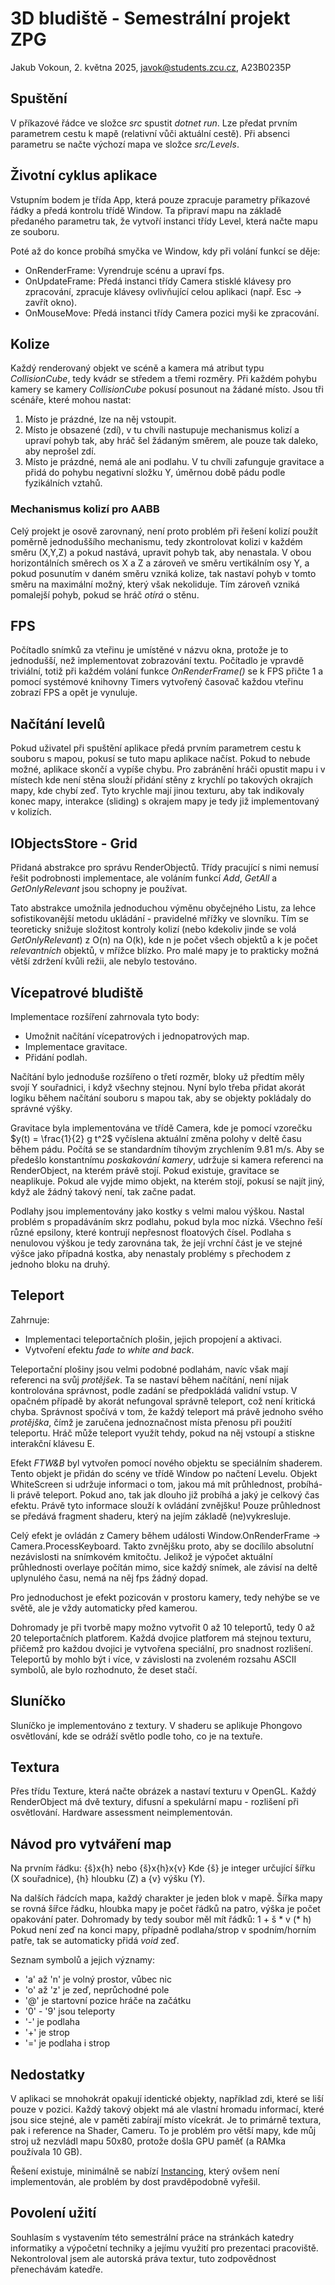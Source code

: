 # 3D bludiště - Semestrální projekt ZPG

Jakub Vokoun, 2. května 2025, javok@students.zcu.cz, A23B0235P

## Spuštění

V příkazové řádce ve složce *src* spustit *dotnet run*.
Lze předat prvním parametrem cestu k mapě (relativní vůči aktuální cestě).
Při absenci parametru se načte výchozí mapa ve složce *src/Levels*.

## Životní cyklus aplikace

Vstupním bodem je třída App, která pouze zpracuje parametry příkazové řádky
a předá kontrolu třídě Window. Ta připraví mapu na základě předaného parametru
tak, že vytvoří instanci třídy Level, která načte mapu ze souboru.

Poté až do konce probíhá smyčka ve Window, kdy při volání funkcí se děje:

- OnRenderFrame: Vyrendruje scénu a upraví fps.
- OnUpdateFrame: Předá instanci třídy Camera stisklé klávesy pro zpracování, zpracuje
klávesy ovlivňující celou aplikaci (např. Esc -> zavřít okno).
- OnMouseMove: Předá instanci třídy Camera pozici myši ke zpracování.

## Kolize

Každý renderovaný objekt ve scéně a kamera má atribut typu *CollisionCube*,
tedy kvádr se středem a třemi rozměry. Při každém pohybu kamery se kamery *CollisionCube*
pokusí posunout na žádané místo. Jsou tři scénáře, které mohou nastat:

1. Místo je prázdné, lze na něj vstoupit.
2. Místo je obsazené (zdí), v tu chvíli nastupuje mechanismus kolizí a upraví
pohyb tak, aby hráč šel žádaným směrem, ale pouze tak daleko, aby neprošel zdí.
3. Místo je prázdné, nemá ale ani podlahu. V tu chvíli zafunguje gravitace a
přidá do pohybu negativní složku Y, úměrnou době pádu podle fyzikálních vztahů.

### Mechanismus kolizí pro AABB

Celý projekt je osově zarovnaný, není proto problém při řešení kolizí použít
poměrně jednoduššího mechanismu, tedy zkontrolovat kolizi v každém směru (X,Y,Z)
a pokud nastává, upravit pohyb tak, aby nenastala.
V obou horizontálních směrech os X a Z a zároveň ve směru vertikálním osy Y,
a pokud posunutím v daném směru vzniká kolize, tak nastaví pohyb v tomto směru
na maximální možný, který však nekoliduje.
Tím zároveň vzniká pomalejší pohyb, pokud se hráč *otírá* o stěnu.

## FPS

Počítadlo snímků za vteřinu je umístěné v názvu okna, protože je to jednodušší,
než implementovat zobrazování textu. Počítadlo je vpravdě triviální, totiž při
každém volání funkce *OnRenderFrame()* se k FPS přičte 1 a pomocí systémové
knihovny Timers vytvořený časovač každou vteřinu zobrazí FPS a opět je vynuluje.

## Načítání levelů

Pokud uživatel při spuštění aplikace předá prvním parametrem cestu k souboru
s mapou, pokusí se tuto mapu aplikace načíst. Pokud to nebude možné, aplikace
skončí a vypíše chybu. Pro zabránění hráči opustit mapu i v místech kde není stěna
slouží přidání stěny z krychlí po takových okrajích mapy, kde chybí zeď. Tyto krychle
mají jinou texturu, aby tak indikovaly konec mapy, interakce (sliding) s okrajem
mapy je tedy již implementovaný v kolizích.

## IObjectsStore - Grid

Přidaná abstrakce pro správu RenderObjectů. Třídy pracující s nimi nemusí řešit
podrobnosti implementace, ale voláním funkcí *Add*, *GetAll* a *GetOnlyRelevant*
jsou schopny je používat.

Tato abstrakce umožnila jednoduchou výměnu obyčejného Listu, za lehce sofistikovanější
metodu ukládání - pravidelné mřížky ve slovníku. Tím se teoreticky snižuje složitost
kontroly kolizí (nebo kdekoliv jinde se volá *GetOnlyRelevant*) z O(n) na O(k), kde
n je počet všech objektů a k je počet *relevantních* objektů, v mřížce blízko.
Pro malé mapy je to prakticky možná větší zdržení kvůli režii, ale nebylo testováno.

## Vícepatrové bludiště

Implementace rozšíření zahrnovala tyto body:

- Umožnit načítání vícepatrových i jednopatrových map.
- Implementace gravitace.
- Přidání podlah.

Načítání bylo jednoduše rozšířeno o třetí rozměr, bloky už předtím měly svojí
Y souřadnici, i když všechny stejnou. Nyní bylo třeba přidat akorát logiku během
načítání souboru s mapou tak, aby se objekty pokládaly do správné výšky.

Gravitace byla implementována ve třídě Camera, kde je pomocí vzorečku
$y(t) = \frac{1}{2} g t^2$
vyčíslena aktuální změna polohy v deltě času během pádu. Počítá se se
standardním tíhovým zrychlením 9.81 m/s.
Aby se předešlo konstantnímu *poskakování kamery*, udržuje si kamera referenci
na RenderObject, na kterém právě stojí. Pokud existuje, gravitace se neaplikuje.
Pokud ale vyjde mimo objekt, na kterém stojí, pokusí se najít jiný, když ale
žádný takový není, tak začne padat.

Podlahy jsou implementovány jako kostky s velmi malou výškou. Nastal problém
s propadáváním skrz podlahu, pokud byla moc nízká. Všechno řeší různé epsilony,
které kontrují nepřesnost floatových čísel. Podlaha s nenulovou výškou je tedy zarovnána
tak, že její vrchní část je ve stejné výšce jako případná kostka, aby nenastaly problémy
s přechodem z jednoho bloku na druhý.

## Teleport

Zahrnuje:

- Implementaci teleportačních plošin, jejich propojení a aktivaci.
- Vytvoření efektu *fade to white and back*.

Teleportační plošiny jsou velmi podobné podlahám, navíc však mají referenci na
svůj *protějšek*. Ta se nastaví během načítání, není nijak kontrolována správnost,
podle zadání se předpokládá validní vstup. V opačném případě by akorát nefungoval
správně teleport, což není kritická chyba. Správnost spočívá v tom, že každý
teleport má právě jednoho svého *protějška*, čímž je zaručena jednoznačnost
místa přenosu při použití teleportu.
Hráč může teleport využít tehdy, pokud na něj vstoupí a stiskne interakční
klávesu E.

Efekt *FTW&B* byl vytvořen pomocí nového objektu se speciálním shaderem. Tento
objekt je přidán do scény ve třídě Window po načtení Levelu.
Objekt WhiteScreen si udržuje informaci o tom, jakou má mít průhlednost,
probíhá-li právě teleport. Pokud ano, tak jak dlouho již probíhá a jaký je
celkový čas efektu. Právě tyto informace slouží k ovládání zvnějšku! Pouze
průhlednost se předává fragment shaderu, který na jejím základě (ne)vykresluje.

Celý efekt je ovládán z Camery během události Window.OnRenderFrame -> Camera.ProcessKeyboard.
Takto zvnějšku proto, aby se docílilo absolutní nezávislosti na snímkovém kmitočtu.
Jelikož je výpočet aktuální průhlednosti overlaye počítán mimo, sice každý snímek,
ale závisí na deltě uplynulého času, nemá na něj fps žádný dopad.

Pro jednoduchost je efekt pozicován v prostoru kamery, tedy nehýbe se ve světě,
ale je vždy automaticky před kamerou.

Dohromady je při tvorbě mapy možno vytvořit 0 až 10 teleportů, tedy
0 až 20 teleportačních platforem. Každá dvojice platforem má stejnou texturu,
přičemž pro každou dvojici je vytvořena speciální, pro snadnost rozlišení.
Teleportů by mohlo být i více, v závislosti na zvoleném rozsahu ASCII symbolů,
ale bylo rozhodnuto, že deset stačí.

## Sluníčko

Sluníčko je implementováno z textury. V shaderu se aplikuje Phongovo osvětlování,
kde se odráží světlo podle toho, co je na textuře.

## Textura

Přes třídu Texture, která načte obrázek a nastaví texturu v OpenGL.
Každý RenderObject má dvě textury, difusní a spekulární mapu - rozlišení
při osvětlování.
Hardware assessment neimplementován.

## Návod pro vytváření map

Na prvním řádku: {š}x{h} nebo {š}x{h}x{v}
Kde {š} je integer určující šířku (X souřadnice), {h} hloubku (Z) a {v} výšku (Y).

Na dalších řádcích mapa, každý charakter je jeden blok v mapě.
Šířka mapy se rovná šířce řádku, hloubka mapy je počet řádků na patro,
výška je počet opakování pater.
Dohromady by tedy soubor měl mít řádků: 1 + š \* v (\* h)
Pokud není zeď na konci mapy, případně podlaha/strop v spodním/horním patře,
tak se automaticky přidá *void* zeď.

Seznam symbolů a jejich významy:

- 'a' až 'n' je volný prostor, vůbec nic
- 'o' až 'z' je zeď, neprůchodné pole
- '@' je startovní pozice hráče na začátku
- '0' - '9' jsou teleporty
- '-' je podlaha
- '+' je strop
- '=' je podlaha i strop

## Nedostatky

V aplikaci se mnohokrát opakují identické objekty, například zdi, které se liší pouze
v pozici. Každý takový objekt má ale vlastní hromadu informací, které jsou sice stejné,
ale v paměti zabírají místo vícekrát. Je to primárně textura, pak i reference na
Shader, Cameru. To je problém pro větší mapy, kde můj stroj už nezvládl mapu 50x80,
protože došla GPU paměť (a RAMka používala 10 GB).

Řešení existuje, minimálně se nabízí [Instancing](https://learnopengl.com/Advanced-OpenGL/Instancing),
který ovšem není implementován, ale problém by dost pravděpodobně vyřešil.

## Povolení užití

Souhlasím s vystavením této semestrální práce na stránkách katedry informatiky
a výpočetní techniky a jejímu využití pro prezentaci pracoviště.
Nekontroloval jsem ale autorská práva textur, tuto zodpovědnost přenechávám katedře.
